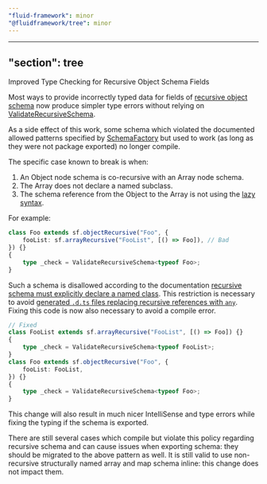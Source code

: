 ```yaml
---
"fluid-framework": minor
"@fluidframework/tree": minor
---
```

---
"section": tree
---

Improved Type Checking for Recursive Object Schema Fields

Most ways to provide incorrectly typed data for fields of [recursive object schema](https://fluidframework.com/docs/api/fluid-framework/schemafactory-class#objectrecursive-method) now produce simpler type errors without relying on [ValidateRecursiveSchema](https://fluidframework.com/docs/api/fluid-framework/validaterecursiveschema-typealias).

As a side effect of this work, some schema which violated the documented allowed patterns specified by [SchemaFactory](https://fluidframework.com/docs/api/fluid-framework/schemafactory-class#schemafactory-remarks) but used to work (as long as they were not package exported) no longer compile.

The specific case known to break is when:

1. An Object node schema is co-recursive with an Array node schema.
2. The Array does not declare a named subclass.
3. The schema reference from the Object to the Array is not using the [lazy syntax](https://fluidframework.com/docs/api/fluid-framework/lazyitem-typealias).

For example:

```typescript
class Foo extends sf.objectRecursive("Foo", {
	fooList: sf.arrayRecursive("FooList", [() => Foo]), // Bad
}) {}
{
	type _check = ValidateRecursiveSchema<typeof Foo>;
}
```

Such a schema is disallowed according to the documentation [recursive schema must explicitly declare a named class]((https://fluidframework.com/docs/api/fluid-framework/schemafactory-class#schemafactory-remarks)).
This restriction is necessary to avoid [generated `.d.ts` files replacing recursive references with `any`](https://github.com/microsoft/TypeScript/issues/55832).
Fixing this code is now also necessary to avoid a compile error.

```typescript
// Fixed
class FooList extends sf.arrayRecursive("FooList", [() => Foo]) {}
{
	type _check = ValidateRecursiveSchema<typeof FooList>;
}
class Foo extends sf.objectRecursive("Foo", {
	fooList: FooList,
}) {}
{
	type _check = ValidateRecursiveSchema<typeof Foo>;
}
```

This change will also result in much nicer IntelliSense and type errors while fixing the typing if the schema is exported.

There are still several cases which compile but violate this policy regarding recursive schema and can cause issues when exporting schema:
they should be migrated to the above pattern as well.
It is still valid to use non-recursive structurally named array and map schema inline: this change does not impact them.
